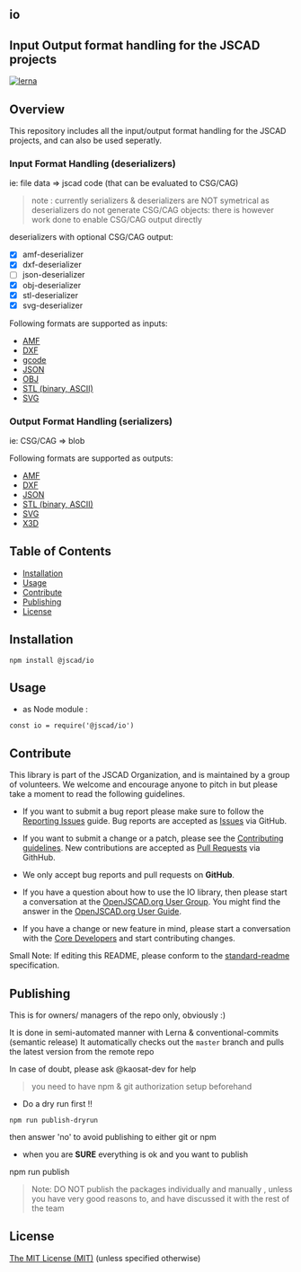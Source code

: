 ## io

## Input Output format handling for the JSCAD projects

[![lerna](https://img.shields.io/badge/maintained%20with-lerna-cc00ff.svg)](https://lernajs.io/)

## Overview

This repository includes all the input/output format handling for the JSCAD projects, and can also be used seperatly.

### Input Format Handling (deserializers)

ie: file data => jscad code (that can be evaluated to CSG/CAG)

> note : currently serializers & deserializers are NOT symetrical as deserializers
do not generate CSG/CAG objects: there is however work done to enable CSG/CAG output directly

deserializers with optional CSG/CAG output:

- [x] amf-deserializer
- [x] dxf-deserializer
- [ ] json-deserializer
- [x] obj-deserializer
- [x] stl-deserializer
- [x] svg-deserializer

Following formats are supported as inputs:
 - [AMF](https://github.com/jscad/io/blob/master/packages/amf-deserializer)
 - [DXF](https://github.com/jscad/io/blob/master/packages/dxf-deserializer)
 - [gcode](https://github.com/jscad/io/blob/master/packages/gcode-deserializer)
 - [JSON](https://github.com/jscad/io/blob/master/packages/json-deserializer)
 - [OBJ](https://github.com/jscad/io/blob/master/packages/obj-deserializer)
 - [STL (binary, ASCII)](https://github.com/jscad/io/blob/master/packages/stl-deserializer)
 - [SVG](https://github.com/jscad/io/blob/master/packages/svg-deserializer)

### Output Format Handling (serializers)

ie: CSG/CAG => blob

Following formats are supported as outputs:
  - [AMF](https://github.com/jscad/io/blob/master/packages/amf-serializer)
  - [DXF](https://github.com/jscad/io/blob/master/packages/dxf-serializer)
  - [JSON](https://github.com/jscad/io/blob/master/packages/json-serializer)
  - [STL (binary, ASCII)](https://github.com/jscad/io/blob/master/packages/stl-serializer)
  - [SVG](https://github.com/jscad/io/blob/master/packages/svg-serializer)
  - [X3D](https://github.com/jscad/io/blob/master/packages/x3d-serializer)


## Table of Contents

- [Installation](#installation)
- [Usage](#usage)
- [Contribute](#contribute)
- [Publishing](#Publishing)
- [License](#license)


## Installation

```
npm install @jscad/io
```

## Usage

- as Node module :

```
const io = require('@jscad/io')
```


## Contribute

This library is part of the JSCAD Organization, and is maintained by a group of volunteers. We welcome and encourage anyone to pitch in but please take a moment to read the following guidelines.

* If you want to submit a bug report please make sure to follow the [Reporting Issues](https://github.com/jscad/csg.js/wiki/Reporting-Issues) guide. Bug reports are accepted as [Issues](https://github.com/jscad/io/issues/) via GitHub.

* If you want to submit a change or a patch, please see the [Contributing guidelines](https://github.com/jscad/io/blob/master/CONTRIBUTING.md). New contributions are accepted as [Pull Requests](https://github.com/jscad/io/pulls/) via GithHub.

* We only accept bug reports and pull requests on **GitHub**.

* If you have a question about how to use the IO library, then please start a conversation at the [OpenJSCAD.org User Group](https://plus.google.com/communities/114958480887231067224). You might find the answer in the [OpenJSCAD.org User Guide](https://github.com/Spiritdude/OpenJSCAD.org/wiki/User-Guide).

* If you have a change or new feature in mind, please start a conversation with the [Core Developers](https://plus.google.com/communities/114958480887231067224) and start contributing changes.

Small Note: If editing this README, please conform to the [standard-readme](https://github.com/RichardLitt/standard-readme) specification.


## Publishing

This is for owners/ managers of the repo only, obviously :)

It is done in semi-automated manner with Lerna & conventional-commits (semantic release)
It automatically checks out the `master` branch and pulls the latest version from the remote repo

In case of doubt, please ask @kaosat-dev for help

>you need to have npm & git authorization setup beforehand

- Do a dry run first !!

```shell
npm run publish-dryrun
```

then answer 'no' to avoid publishing to either git or npm

- when you are **SURE** everything is ok and you want to publish

npm run publish

>Note: DO NOT publish the packages individually and manually , unless you have very good
reasons to, and have discussed it with the rest of the team


## License

[The MIT License (MIT)](https://github.com/jscad/io/blob/master/LICENSE)
(unless specified otherwise)
